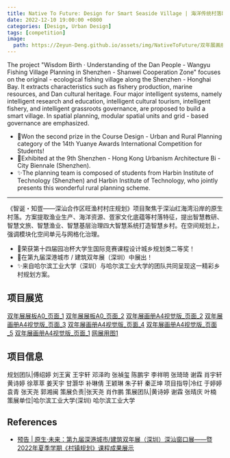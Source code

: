 ```yaml
---
title: Native To Future: Design for Smart Seaside Village | 海洋传统村落旺渔村智慧乡村规划设计
date: 2022-12-10 19:00:00 +0800
categories: [Design, Urban Design]
tags: [competition] 
image:
  path: https://Zeyun-Deng.github.io/assets/img/NativeToFuture/双年展画册-A4视觉版_页面_2.jpg
---
```


The project "Wisdom Birth · Understanding of the Dan People - Wangyu Fishing Village Planning in Shenzhen - Shanwei Cooperation Zone" focuses on the original - ecological fishing village along the Shenzhen - Honghai Bay. It extracts characteristics such as fishery production, marine resources, and Dan cultural heritage. Four major intelligent systems, namely intelligent research and education, intelligent cultural tourism, intelligent fishery, and intelligent grassroots governance, are proposed to build a smart village. In spatial planning, modular spatial units and grid - based governance are emphasized.

- 🥇Won the second prize in the Course Design - Urban and Rural Planning category of the 14th Yuanye Awards International Competition for Students!
- 🎨Exhibited at the 9th Shenzhen - Hong Kong Urbanism Architecture Bi - City Biennale (Shenzhen).
- ✨The planning team is composed of students from Harbin Institute of Technology (Shenzhen) and Harbin Institute of Technology, who jointly presents this wonderful rural planning scheme.

---

《智诞・知疍——深汕合作区旺渔村村庄规划》项目聚焦于深汕红海湾沿岸的原生村落。方案提取渔业生产、海洋资源、疍家文化底蕴等村落特征，提出智慧教研、智慧文旅、智慧渔业、智慧基层治理四大智慧系统打造智慧乡村。在空间规划上，强调模块化空间单元与网格化治理。

- 🥇荣获第十四届园冶杯大学生国际竞赛课程设计城乡规划类二等奖！
- 🎨在第九届深港城市 / 建筑双年展（深圳）中展出！
- ✨来自哈尔滨工业大学（深圳）与哈尔滨工业大学的团队共同呈现这一精彩乡村规划方案。

## 项目展览

[双年展展板A0_页面_1](https://Zeyun-Deng.github.io/assets/img/NativeToFuture/双年展_展板A0_页面_1.bak.jpg)
[双年展展板A0_页面_2](https://Zeyun-Deng.github.io/assets/img/NativeToFuture/双年展_展板A0_页面_2.bak.jpg)
[双年展画册A4视觉版_页面_2](https://Zeyun-Deng.github.io/assets/img/NativeToFuture/双年展画册-A4视觉版_页面_2.jpg)
[双年展画册A4视觉版_页面_3](https://Zeyun-Deng.github.io/assets/img/NativeToFuture/双年展画册-A4视觉版_页面_3.jpg)
[双年展画册A4视觉版_页面_4](https://Zeyun-Deng.github.io/assets/img/NativeToFuture/双年展画册-A4视觉版_页面_4.jpg)
[双年展画册A4视觉版_页面_5](https://Zeyun-Deng.github.io/assets/img/NativeToFuture/双年展画册-A4视觉版_页面_5.jpg)
[双年展画册A4视觉版_页面_1](https://Zeyun-Deng.github.io/assets/img/NativeToFuture/双年展画册-A4视觉版_页面_1.jpg)
[网展用图1](https://Zeyun-Deng.github.io/assets/img/NativeToFuture/网展用图1.jpg")

## 项目信息

规划团队|傅绍婷 刘王寅 王宇轩 邓泽昀 张禎玺 陈鹏宇 李祥明 张琦琦 谢霖 肖宇轩 黄诗婷 徐萃萃 姜天宇 甘灏华 补琳倩 王颖琳 朱子轩 秦正坤
项目指导|冷红 于婷婷 袁青 张天尧 郭湘闽
策展负责|张天尧 肖作鹏
策展团队|黄诗婷 谢霖 张晴庆 叶楠
策展单位|哈尔滨工业大学(深圳) 哈尔滨工业大学

## References

- [预告 | 原生·未来：第九届深港城市/建筑双年展（深圳）深汕窗口展——暨2022年夏季学期《村镇规划》课程成果展示](https://mp.weixin.qq.com/s/DiTEroHlbT-HgfGcrwXIIw)